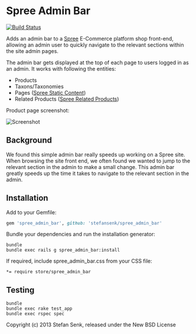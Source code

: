 Spree Admin Bar
===============

[![Build Status](https://travis-ci.org/stefansenk/spree_admin_bar.png?branch=master)](https://travis-ci.org/stefansenk/spree_admin_bar)

Adds an admin bar to a [Spree](http://github.com/spree/spree) E-Commerce platform shop front-end, allowing an admin user to quickly navigate to the relevant sections within the site admin pages.

The admin bar gets displayed at the top of each page to users logged in as an admin. It works with following the entities:
* Products
* Taxons/Taxonomies
* Pages  ([Spree Static Content](https://github.com/spree/spree_static_content))
* Related Products  ([Spree Related Products](https://github.com/spree/spree_related_products))

Product page screenshot:

![Screenshot](https://raw.github.com/stefansenk/spree_admin_bar/master/screenshot.png)


Background
----------

We found this simple admin bar really speeds up working on a Spree site. When browsing the site front end, we often found we wanted to jump to the relevant section in the admin to make a small change. This admin bar greatly speeds up the time it takes to navigate to the relevant section in the admin.


Installation
------------

Add to your Gemfile:

```ruby
gem 'spree_admin_bar', github: 'stefansenk/spree_admin_bar'
```

Bundle your dependencies and run the installation generator:

```shell
bundle
bundle exec rails g spree_admin_bar:install
```

If required, include spree_admin_bar.css from your CSS file:

```
*= require store/spree_admin_bar
```

Testing
-------

```shell
bundle
bundle exec rake test_app
bundle exec rspec spec
```


Copyright (c) 2013 Stefan Senk, released under the New BSD License
